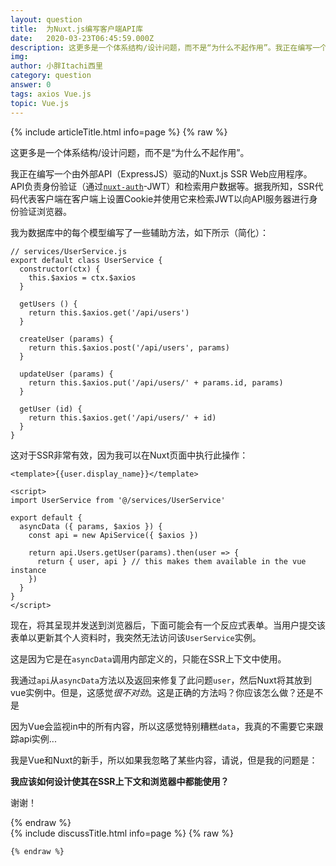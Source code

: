 ```yaml
---
layout: question
title:  为Nuxt.js编写客户端API库
date:   2020-03-23T06:45:59.000Z
description: 这更多是一个体系结构/设计问题，而不是“为什么不起作用”。我正在编写一个由外部API（ExpressJS）驱动的Nuxt.js SSR Web应用程序...
img: 
author: 小胖Itachi西里
category: question
answer: 0
tags: axios Vue.js
topic: Vue.js
---
```

<div class="article-root">
  <div class="article">
    {% include articleTitle.html info=page %}
    {% raw %}
    <div class="article-content"><p><font style="vertical-align: inherit;"><font style="vertical-align: inherit;">这更多是一个体系结构/设计问题，而不是“为什么不起作用”。</font></font></p>

<p><font style="vertical-align: inherit;"><font style="vertical-align: inherit;">我正在编写一个由外部API（ExpressJS）驱动的Nuxt.js SSR Web应用程序。</font><font style="vertical-align: inherit;">API负责身份验证（通过</font></font><a href="https://github.com/nuxt-community/auth-module" rel="noreferrer"><code>nuxt-auth</code></a><font style="vertical-align: inherit;"><font style="vertical-align: inherit;">-JWT）和检索用户数据等。据我所知，SSR代码代表客户端在客户端上设置Cookie并使用它来检索JWT以向API服务器进行身份验证浏览器。</font></font></p>

<p><font style="vertical-align: inherit;"><font style="vertical-align: inherit;">我为数据库中的每个模型编写了一些辅助方法，如下所示（简化）：</font></font></p>

<pre><code>// services/UserService.js<font></font>
export default class UserService {<font></font>
  constructor(ctx) {<font></font>
    this.$axios = ctx.$axios<font></font>
  }<font></font>
<font></font>
  getUsers () {<font></font>
    return this.$axios.get('/api/users')<font></font>
  }<font></font>
<font></font>
  createUser (params) {<font></font>
    return this.$axios.post('/api/users', params)<font></font>
  }<font></font>
<font></font>
  updateUser (params) {<font></font>
    return this.$axios.put('/api/users/' + params.id, params)<font></font>
  }<font></font>
<font></font>
  getUser (id) {<font></font>
    return this.$axios.get('/api/users/' + id)<font></font>
  }<font></font>
}<font></font>
</code></pre>

<p><font style="vertical-align: inherit;"><font style="vertical-align: inherit;">这对于SSR非常有效，因为我可以在Nuxt页面中执行此操作：</font></font></p>

<pre><code>&lt;template&gt;{{user.display_name}}&lt;/template&gt;<font></font>
<font></font>
&lt;script&gt;<font></font>
import UserService from '@/services/UserService'<font></font>
<font></font>
export default {<font></font>
  asyncData ({ params, $axios }) {<font></font>
    const api = new ApiService({ $axios })<font></font>
<font></font>
    return api.Users.getUser(params).then(user =&gt; {<font></font>
      return { user, api } // this makes them available in the vue instance<font></font>
    })<font></font>
  }<font></font>
}<font></font>
&lt;/script&gt;<font></font>
</code></pre>

<p><font style="vertical-align: inherit;"><font style="vertical-align: inherit;">现在，将其呈现并发送到浏览器后，下面可能会有一个反应式表单。</font><font style="vertical-align: inherit;">当用户提交该表单以更新其个人资料时，我突然无法访问该</font></font><code>UserService</code><font style="vertical-align: inherit;"><font style="vertical-align: inherit;">实例。</font></font></p>

<p><font style="vertical-align: inherit;"><font style="vertical-align: inherit;">这是因为它是在</font></font><code>asyncData</code><font style="vertical-align: inherit;"><font style="vertical-align: inherit;">调用</font><font style="vertical-align: inherit;">内部定义的</font><font style="vertical-align: inherit;">，只能在SSR上下文中使用。</font></font></p>

<p><font style="vertical-align: inherit;"><font style="vertical-align: inherit;">我通过</font></font><code>api</code><font style="vertical-align: inherit;"><font style="vertical-align: inherit;">从</font></font><code>asyncData</code><font style="vertical-align: inherit;"><font style="vertical-align: inherit;">方法以及</font><font style="vertical-align: inherit;">返回</font><font style="vertical-align: inherit;">来</font><font style="vertical-align: inherit;">修复了此问题</font></font><code>user</code><font style="vertical-align: inherit;"><font style="vertical-align: inherit;">，然后Nuxt将其放到vue实例中。</font><font style="vertical-align: inherit;">但是，这感觉</font></font><em><font style="vertical-align: inherit;"><font style="vertical-align: inherit;">很不对劲</font></font></em><font style="vertical-align: inherit;"><font style="vertical-align: inherit;">。</font><font style="vertical-align: inherit;">这是正确的方法吗？</font><font style="vertical-align: inherit;">你应该怎么做？</font><font style="vertical-align: inherit;">还是不是</font></font></p>

<p><font style="vertical-align: inherit;"><font style="vertical-align: inherit;">因为Vue会监视in中的所有内容，所以这感觉特别糟糕</font></font><code>data</code><font style="vertical-align: inherit;"><font style="vertical-align: inherit;">，我真的不需要它来跟踪api实例...</font></font></p>

<p><font style="vertical-align: inherit;"><font style="vertical-align: inherit;">我是Vue和Nuxt的新手，所以如果我忽略了某些内容，请说，但是我的问题是：</font></font></p>

<p><strong><font style="vertical-align: inherit;"><font style="vertical-align: inherit;">我应该如何设计使其在SSR上下文和浏览器中都能使用？</font></font></strong></p>

<p><font style="vertical-align: inherit;"><font style="vertical-align: inherit;">谢谢！</font></font></p></div>
    {% endraw %}
  </div>

  <div class="discuss-wrapper">
    {% include discussTitle.html info=page %}
    {% raw %}
    
    {% endraw %}
  </div>
<div>
